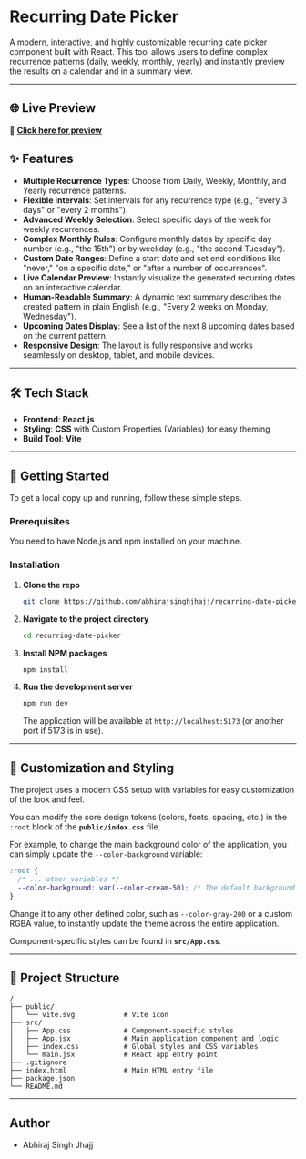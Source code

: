 # Recurring Date Picker

A modern, interactive, and highly customizable recurring date picker component built with React. This tool allows users to define complex recurrence patterns (daily, weekly, monthly, yearly) and instantly preview the results on a calendar and in a summary view.

---
## 🌐 Live Preview

🔗 **[Click here for preview](https://repeat-date-selector.netlify.app/)**

## ✨ Features

  - **Multiple Recurrence Types**: Choose from Daily, Weekly, Monthly, and Yearly recurrence patterns.
  - **Flexible Intervals**: Set intervals for any recurrence type (e.g., "every 3 days" or "every 2 months").
  - **Advanced Weekly Selection**: Select specific days of the week for weekly recurrences.
  - **Complex Monthly Rules**: Configure monthly dates by specific day number (e.g., "the 15th") or by weekday (e.g., "the second Tuesday").
  - **Custom Date Ranges**: Define a start date and set end conditions like "never," "on a specific date," or "after a number of occurrences".
  - **Live Calendar Preview**: Instantly visualize the generated recurring dates on an interactive calendar.
  - **Human-Readable Summary**: A dynamic text summary describes the created pattern in plain English (e.g., "Every 2 weeks on Monday, Wednesday").
  - **Upcoming Dates Display**: See a list of the next 8 upcoming dates based on the current pattern.
  - **Responsive Design**: The layout is fully responsive and works seamlessly on desktop, tablet, and mobile devices.

-----

## 🛠️ Tech Stack

  - **Frontend**: **React.js**
  - **Styling**: **CSS** with Custom Properties (Variables) for easy theming
  - **Build Tool**: **Vite**

-----

## 🚀 Getting Started

To get a local copy up and running, follow these simple steps.

### Prerequisites

You need to have Node.js and npm installed on your machine.

### Installation

1.  **Clone the repo**

    ```sh
    git clone https://github.com/abhirajsinghjhajj/recurring-date-picker
    ```

2.  **Navigate to the project directory**

    ```sh
    cd recurring-date-picker
    ```

3.  **Install NPM packages**

    ```sh
    npm install
    ```

4.  **Run the development server**

    ```sh
    npm run dev
    ```

    The application will be available at `http://localhost:5173` (or another port if 5173 is in use).

-----

## 🎨 Customization and Styling

The project uses a modern CSS setup with variables for easy customization of the look and feel.

You can modify the core design tokens (colors, fonts, spacing, etc.) in the `:root` block of the **`public/index.css`** file.

For example, to change the main background color of the application, you can simply update the `--color-background` variable:

```css
:root {
  /* ... other variables */
  --color-background: var(--color-cream-50); /* The default background */
}
```

Change it to any other defined color, such as `--color-gray-200` or a custom RGBA value, to instantly update the theme across the entire application.

Component-specific styles can be found in **`src/App.css`**.

-----

## 📂 Project Structure

```
/
├── public/
│   └── vite.svg            # Vite icon
├── src/
│   ├── App.css             # Component-specific styles
│   ├── App.jsx             # Main application component and logic
│   ├── index.css           # Global styles and CSS variables
│   └── main.jsx            # React app entry point
├── .gitignore
├── index.html              # Main HTML entry file
├── package.json
└── README.md
```

-----

## Author
- Abhiraj Singh Jhajj
